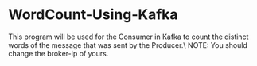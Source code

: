 # WordCount-Using-Kafka
This program will be used for the Consumer in Kafka to count the distinct words of the message that was sent by the Producer.\\
NOTE: You should change the broker-ip of yours.
